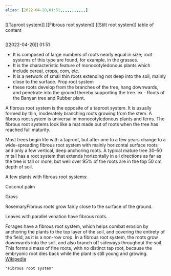 ```yaml
---
alias: [2022-04-20,01:51,,,,,,,,,,,]
---
```

[[Taproot system]] [[Fibrous root system]] [[Stilt root system]]
table of content
```toc
```

[[2022-04-20]] 01:51
- It is composed of large numbers of roots nearly equal in size; root systems of this type are found, for example, in the grasses.
- It is the characteristic feature of monocotyledonous plants which include cereal, crops, com, etc.
- It is a network of small thin roots extending not deep into the soil, mainly close to the surface.
Prop root system
- these roots develop from the branches of the tree, hang downwards, and penetrate into the ground thereby supporting the tree.
ex - Roots of the Banyan tree and Rubber plant.

A fibrous root system is the opposite of a taproot system. It is usually formed by thin, moderately branching roots growing from the stem.  A fibrous root system is universal in monocotyledonous plants and ferns. The fibrous root systems look like a mat made out of roots when the tree has reached full maturity.

Most trees begin life with a taproot, but after one to a few years change to a wide-spreading fibrous root system with mainly horizontal surface roots and only a few vertical, deep anchoring roots. A typical mature tree 30–50 m tall has a root system that extends horizontally in all directions as far as the tree is tall or more, but well over 95% of the roots are in the top 50 cm depth of soil.

A few plants with fibrous root systems:



Coconut palm

Grass

RosemaryFibrous roots grow fairly close to the surface of the ground.

Leaves with parallel venation have fibrous roots.

Forages have a fibrous root system, which helps combat erosion by anchoring the plants to the top layer of the soil, and covering the entirety of the field, as it is a non-row crop. In a fibrous root system, the roots grow downwards into the soil, and also branch off sideways throughout the soil. This forms a mass of fine roots, with no distinct tap root, because the embryonic root dies back while the plant is still young and growing.
[Wikipedia](https://en.wikipedia.org/wiki/Fibrous%20root%20system)
```query
"Fibrous root system"
```
